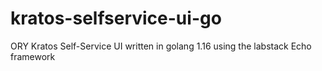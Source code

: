 # kratos-selfservice-ui-go
ORY Kratos Self-Service UI written in golang 1.16 using the labstack Echo framework
